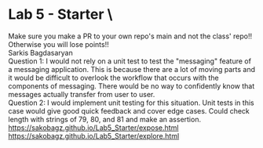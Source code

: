 # Lab 5 - Starter \
Make sure you make a PR to your own repo's main and not the class' repo!! Otherwise you will lose points!! \
Sarkis Bagdasaryan \
Question 1: I would not rely on a unit test to test the "messaging" feature of a messaging application. This is because there are a lot of moving parts and it would be difficult to overlook the workflow that occurs with the components of messaging. There would be no way to confidently know that messages actually transfer from user to user.  \
Question 2: I would implement unit testing for this situation. Unit tests in this case would give good quick feedback and cover edge cases. Could check length with strings of 79, 80, and 81 and make an assertion. \
https://sakobagz.github.io/Lab5_Starter/expose.html \
https://sakobagz.github.io/Lab5_Starter/explore.html
